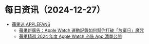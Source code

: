 ﻿# 每日资讯（2024-12-27）

- [蘋果迷 APPLEFANS](https://applefans.today/feed/)
  - [蘋果新廣告：Apple Watch 運動記錄如何幫你打破「放棄日」魔咒](https://applefans.today/2024-12-apple-watch-fitness-motivational-ad/)
  - [蘋果精選 2024 年度 Apple Watch 必裝 App 清單公開](https://applefans.today/2024-12-apple-watch-app-store-awards/)
